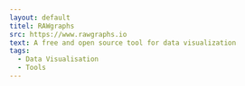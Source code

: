 ```yaml
---
layout: default
titel: RAWgraphs
src: https://www.rawgraphs.io
text: A free and open source tool for data visualization
tags:
  - Data Visualisation
  - Tools
---
```

